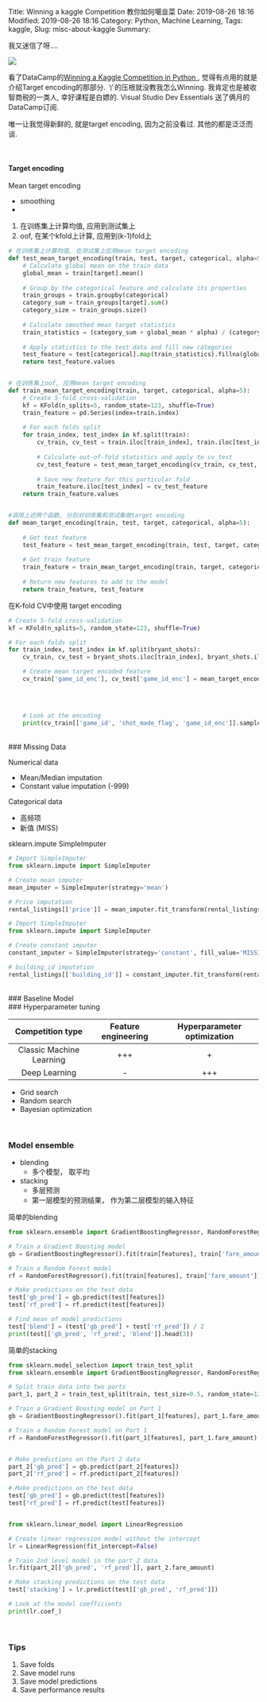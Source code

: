 Title: Winning a kaggle Competition 教你如何噶韭菜
Date: 2019-08-26 18:16
Modified: 2019-08-26 18:16
Category: Python, Machine Learning,
Tags: kaggle, 
Slug: misc-about-kaggle
Summary: 

我又迷信了呀....

<img src="{static}/images/sticker_newthing.webp" style="max-width: 50%">



看了DataCamp的[Winning a Kaggle Competition in Python ](https://www.datacamp.com/courses/winning-a-kaggle-competition-in-python/continue), 觉得有点用的就是介绍Target encoding的那部分. 丫的压根就没教我怎么Winning.  我肯定也是被收智商税的一类人, 幸好课程是白嫖的. Visual Studio Dev Essentials 送了俩月的DataCamp订阅.



唯一让我觉得新鲜的, 就是target encoding, 因为之前没看过. 其他的都是泛泛而谈.



<br>

#### Target encoding

Mean target encoding

- smoothing
- 

1. 在训练集上计算均值, 应用到测试集上
2. oof, 在某个kfold上计算, 应用到(k-1)fold上


```Python
# 在训练集上计算均值, 在测试集上应用mean target encoding
def test_mean_target_encoding(train, test, target, categorical, alpha=5):
    # Calculate global mean on the train data
    global_mean = train[target].mean()
    
    # Group by the categorical feature and calculate its properties
    train_groups = train.groupby(categorical)
    category_sum = train_groups[target].sum()
    category_size = train_groups.size()
    
    # Calculate smoothed mean target statistics
    train_statistics = (category_sum + global_mean * alpha) / (category_size + alpha)
    
    # Apply statistics to the test data and fill new categories
    test_feature = test[categorical].map(train_statistics).fillna(global_mean)
    return test_feature.values


# 在训练集上oof, 应用mean target encoding
def train_mean_target_encoding(train, target, categorical, alpha=5):
    # Create 5-fold cross-validation
    kf = KFold(n_splits=5, random_state=123, shuffle=True)
    train_feature = pd.Series(index=train.index)
    
    # For each folds split
    for train_index, test_index in kf.split(train):
        cv_train, cv_test = train.iloc[train_index], train.iloc[test_index]
      
        # Calculate out-of-fold statistics and apply to cv_test
        cv_test_feature = test_mean_target_encoding(cv_train, cv_test, target, categorical, alpha)
        
        # Save new feature for this particular fold
        train_feature.iloc[test_index] = cv_test_feature       
    return train_feature.values


#调用上述两个函数, 分别对训练集和测试集做target encoding
def mean_target_encoding(train, test, target, categorical, alpha=5):
  
    # Get test feature
    test_feature = test_mean_target_encoding(train, test, target, categorical, alpha)
    
    # Get train feature
    train_feature = train_mean_target_encoding(train, target, categorical, alpha)
    
    # Return new features to add to the model
    return train_feature, test_feature
```

在K-fold CV中使用 target encoding
```Python
# Create 5-fold cross-validation
kf = KFold(n_splits=5, random_state=123, shuffle=True)

# For each folds split
for train_index, test_index in kf.split(bryant_shots):
    cv_train, cv_test = bryant_shots.iloc[train_index], bryant_shots.iloc[test_index]

    # Create mean target encoded feature
    cv_train['game_id_enc'], cv_test['game_id_enc'] = mean_target_encoding(train=cv_train,
                                                                           test=cv_test,
                                                                           target='shot_made_flag',
                                                                           categorical='game_id',
                                                                           alpha=5)
    # Look at the encoding
    print(cv_train[['game_id', 'shot_made_flag', 'game_id_enc']].sample(n=1))
```

<br>
### Missing Data


Numerical data
- Mean/Median imputation
- Constant value imputation (-999)


Categorical data
- 高频项
- 新值 (MISS)


sklearn.impute SimpleImputer
```Python
# Import SimpleImputer
from sklearn.impute import SimpleImputer

# Create mean imputer
mean_imputer = SimpleImputer(strategy='mean')

# Price imputation
rental_listings[['price']] = mean_imputer.fit_transform(rental_listings[['price']])

# Import SimpleImputer
from sklearn.impute import SimpleImputer

# Create constant imputer
constant_imputer = SimpleImputer(strategy='constant', fill_value='MISSING')

# building_id imputation
rental_listings[['building_id']] = constant_imputer.fit_transform(rental_listings[['building_id']])
```

<br>
### Baseline Model



<br>
### Hyperparameter tuning

|     Competition type     | Feature engineering | Hyperparameter  optimization |
| :----------------------: | :-----------------: | :--------------------------: |
| Classic Machine Learning |         +++         |              +               |
|      Deep Learning       |          -          |             +++              |



- Grid search
- Random search
- Bayesian optimization



<br>

### Model ensemble



- blending
  - 多个模型， 取平均
- stacking
  - 多层预测
  - 第一层模型的预测结果， 作为第二层模型的输入特征



简单的blending

```Python
from sklearn.ensemble import GradientBoostingRegressor, RandomForestRegressor

# Train a Gradient Boosting model
gb = GradientBoostingRegressor().fit(train[features], train['fare_amount'])

# Train a Random Forest model
rf = RandomForestRegressor().fit(train[features], train['fare_amount'])

# Make predictions on the test data
test['gb_pred'] = gb.predict(test[features])
test['rf_pred'] = rf.predict(test[features])

# Find mean of model predictions
test['blend'] = (test['gb_pred'] + test['rf_pred']) / 2
print(test[['gb_pred', 'rf_pred', 'blend']].head(3))
```



简单的stacking

```python
from sklearn.model_selection import train_test_split
from sklearn.ensemble import GradientBoostingRegressor, RandomForestRegressor

# Split train data into two parts
part_1, part_2 = train_test_split(train, test_size=0.5, random_state=123)

# Train a Gradient Boosting model on Part 1
gb = GradientBoostingRegressor().fit(part_1[features], part_1.fare_amount)

# Train a Random Forest model on Part 1
rf = RandomForestRegressor().fit(part_1[features], part_1.fare_amount)


# Make predictions on the Part 2 data
part_2['gb_pred'] = gb.predict(part_2[features])
part_2['rf_pred'] = rf.predict(part_2[features])

# Make predictions on the test data
test['gb_pred'] = gb.predict(test[features])
test['rf_pred'] = rf.predict(test[features])


from sklearn.linear_model import LinearRegression

# Create linear regression model without the intercept
lr = LinearRegression(fit_intercept=False)

# Train 2nd level model in the part_2 data
lr.fit(part_2[['gb_pred', 'rf_pred']], part_2.fare_amount)

# Make stacking predictions on the test data
test['stacking'] = lr.predict(test[['gb_pred', 'rf_pred']])

# Look at the model coefficients
print(lr.coef_)
```





<br>

### Tips

1. Save folds
2. Save model runs
3. Save model predictions
4. Save performance results